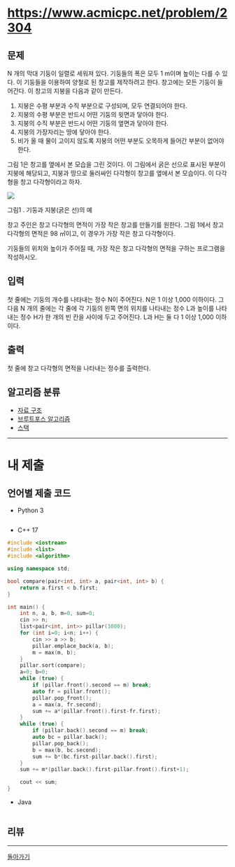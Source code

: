 # https://www.acmicpc.net/problem/2304

## 문제

N 개의 막대 기둥이 일렬로 세워져 있다. 기둥들의 폭은 모두 1 m이며 높이는 다를 수 있다. 이 기둥들을 이용하여 양철로 된 창고를 제작하려고 한다. 창고에는 모든 기둥이 들어간다. 이 창고의 지붕을 다음과 같이 만든다.

1. 지붕은 수평 부분과 수직 부분으로 구성되며, 모두 연결되어야 한다.
2. 지붕의 수평 부분은 반드시 어떤 기둥의 윗면과 닿아야 한다.
3. 지붕의 수직 부분은 반드시 어떤 기둥의 옆면과 닿아야 한다.
4. 지붕의 가장자리는 땅에 닿아야 한다.
5. 비가 올 때 물이 고이지 않도록 지붕의 어떤 부분도 오목하게 들어간 부분이 없어야 한다.

그림 1은 창고를 옆에서 본 모습을 그린 것이다. 이 그림에서 굵은 선으로 표시된 부분이 지붕에 해당되고, 지붕과 땅으로 둘러싸인 다각형이 창고를 옆에서 본 모습이다. 이 다각형을 창고 다각형이라고 하자.

![](https://www.acmicpc.net/JudgeOnline/upload/201011/cd.png)

그림1 . 기둥과 지붕(굵은 선)의 예

창고 주인은 창고 다각형의 면적이 가장 작은 창고를 만들기를 원한다. 그림 1에서 창고 다각형의 면적은 98 ㎡이고, 이 경우가 가장 작은 창고 다각형이다.

기둥들의 위치와 높이가 주어질 때, 가장 작은 창고 다각형의 면적을 구하는 프로그램을 작성하시오.

## 입력

첫 줄에는 기둥의 개수를 나타내는 정수 N이 주어진다. N은 1 이상 1,000 이하이다. 그 다음 N 개의 줄에는 각 줄에 각 기둥의 왼쪽 면의 위치를 나타내는 정수 L과 높이를 나타내는 정수 H가 한 개의 빈 칸을 사이에 두고 주어진다. L과 H는 둘 다 1 이상 1,000 이하이다.

## 출력

첫 줄에 창고 다각형의 면적을 나타내는 정수를 출력한다.

## 알고리즘 분류

- [자료 구조](https://www.acmicpc.net/problem/tag/175)
- [브루트포스 알고리즘](https://www.acmicpc.net/problem/tag/125)
- [스택](https://www.acmicpc.net/problem/tag/71)

---
# 내 제출

## 언어별 제출 코드

- Python 3
``` python

```

- C++ 17
``` c++
#include <iostream>
#include <list>
#include <algorithm>

using namespace std;

bool compare(pair<int, int> a, pair<int, int> b) {
    return a.first < b.first;
}

int main() {
    int n, a, b, m=0, sum=0;
    cin >> n;
    list<pair<int, int>> pillar(1000);
    for (int i=0; i<n; i++) {
        cin >> a >> b;
        pillar.emplace_back(a, b);
        m = max(m, b);
    }
    pillar.sort(compare);
    a=0; b=0;
    while (true) {
        if (pillar.front().second == m) break;
        auto fr = pillar.front();
        pillar.pop_front();
        a = max(a, fr.second);
        sum += a*(pillar.front().first-fr.first);
    }
    while (true) {
        if (pillar.back().second == m) break;
        auto bc = pillar.back();
        pillar.pop_back();
        b = max(b, bc.second);
        sum += b*(bc.first-pillar.back().first);
    }
    sum += m*(pillar.back().first-pillar.front().first+1);

    cout << sum;
}
```

- Java
``` java

```

## 리뷰




---
[돌아가기](../SSAFY_11th_study.md)